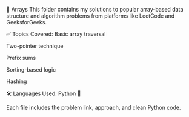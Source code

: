 📁 Arrays
This folder contains my solutions to popular array-based data structure and algorithm problems from platforms like LeetCode and GeeksforGeeks.

✅ Topics Covered:
Basic array traversal

Two-pointer technique

Prefix sums

Sorting-based logic

Hashing

🛠️ Languages Used:
Python 🐍

Each file includes the problem link, approach, and clean Python code.
